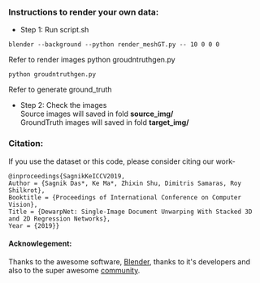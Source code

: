 ### Instructions to render your own data:
- Step 1: Run script.sh
```
blender --background --python render_meshGT.py -- 10 0 0 0
```
Refer to render images
python groudntruthgen.py
```
python groudntruthgen.py
```
Refer to generate ground_truth

- Step 2: Check the images<br/>
Source images will saved in fold **source_img/**<br/>
GroundTruth images will saved in fold **target_img/**<br/>

### Citation:
If you use the dataset or this code, please consider citing our work-
```
@inproceedings{SagnikKeICCV2019, 
Author = {Sagnik Das*, Ke Ma*, Zhixin Shu, Dimitris Samaras, Roy Shilkrot}, 
Booktitle = {Proceedings of International Conference on Computer Vision}, 
Title = {DewarpNet: Single-Image Document Unwarping With Stacked 3D and 2D Regression Networks}, 
Year = {2019}}   
```
#### Acknowlegement: 
Thanks to the awesome software, [Blender](https://www.blender.org/), thanks to it's developers and also to the super awesome [community](https://blender.stackexchange.com/).


